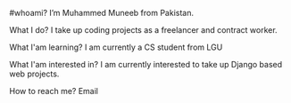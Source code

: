 #whoami? I’m Muhammed Muneeb from Pakistan.
<p>What I do? I take up coding projects as a freelancer and contract worker.</p>
<p>What I'am learning? I am currently a CS student from LGU</p>
<p>What I'am interested in? I am currently interested to take up Django based web projects.</p>
<p>How to reach me? <a href:"mailto:fa17-bscs-439@lgu.edu.pk">Email</a></p>


<!---
M-Muneeb69/M-Muneeb69 is a ✨ special ✨ repository because its `README.md` (this file) appears on your GitHub profile.
You can click the Preview link to take a look at your changes.
--->

